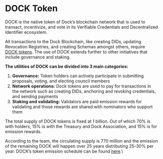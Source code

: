 # DOCK Token

DOCK is the native token of Dock’s blockchain network that is used to transact, incentivize, and vote in its Verifiable Credentials and Decentralized Identifier ecosystem.

All transactions to the Dock Blockchain, like creating DIDs, updating Revocation Registries, and creating Schemas amongst others, require [DOCK tokens](https://www.dock.io/token). The use of DOCK extends further to other initiatives that include governance and staking.

**The utilities of DOCK can be divided into 3 main categories:**

1. **Governance:** Token holders can actively participate in submitting proposals, voting, and electing council members
2. **Network operations:** Dock tokens are used to pay for transactions in the network such as creating DIDs, anchoring and revoking credentials, and sending payments
3. **Staking and validating:** Validators are paid emission rewards for validating and those rewards are shared with nominators who support them

The total supply of DOCK tokens is fixed at 1 billion. Out of which 70% is with holders, 15% is with the Treasury and Dock Association, and 15% is for emission rewards.

According to the team, the circulating supply is 770 million and the emission of the remaining DOCK will happen over 25 years distributing 25-30% per year. DOCK’s token emission schedule can be found [here](https://docs.dock.io/learn/token-economics/econ-pos).\
